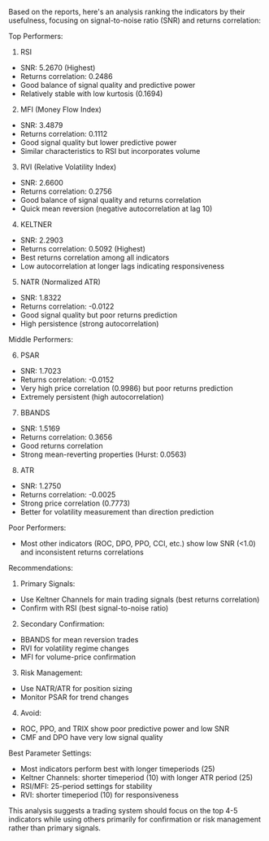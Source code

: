 Based on the reports, here's an analysis ranking the indicators by their usefulness, focusing on signal-to-noise ratio (SNR) and returns correlation:

Top Performers:

1. RSI
- SNR: 5.2670 (Highest)
- Returns correlation: 0.2486
- Good balance of signal quality and predictive power
- Relatively stable with low kurtosis (0.1694)

2. MFI (Money Flow Index)
- SNR: 3.4879
- Returns correlation: 0.1112
- Good signal quality but lower predictive power
- Similar characteristics to RSI but incorporates volume

3. RVI (Relative Volatility Index)
- SNR: 2.6600
- Returns correlation: 0.2756
- Good balance of signal quality and returns correlation
- Quick mean reversion (negative autocorrelation at lag 10)

4. KELTNER
- SNR: 2.2903
- Returns correlation: 0.5092 (Highest)
- Best returns correlation among all indicators
- Low autocorrelation at longer lags indicating responsiveness

5. NATR (Normalized ATR)
- SNR: 1.8322
- Returns correlation: -0.0122
- Good signal quality but poor returns prediction
- High persistence (strong autocorrelation)

Middle Performers:

6. PSAR
- SNR: 1.7023
- Returns correlation: -0.0152
- Very high price correlation (0.9986) but poor returns prediction
- Extremely persistent (high autocorrelation)

7. BBANDS
- SNR: 1.5169
- Returns correlation: 0.3656
- Good returns correlation
- Strong mean-reverting properties (Hurst: 0.0563)

8. ATR
- SNR: 1.2750
- Returns correlation: -0.0025
- Strong price correlation (0.7773)
- Better for volatility measurement than direction prediction

Poor Performers:
- Most other indicators (ROC, DPO, PPO, CCI, etc.) show low SNR (<1.0) and inconsistent returns correlations

Recommendations:

1. Primary Signals:
- Use Keltner Channels for main trading signals (best returns correlation)
- Confirm with RSI (best signal-to-noise ratio)

2. Secondary Confirmation:
- BBANDS for mean reversion trades
- RVI for volatility regime changes
- MFI for volume-price confirmation

3. Risk Management:
- Use NATR/ATR for position sizing
- Monitor PSAR for trend changes

4. Avoid:
- ROC, PPO, and TRIX show poor predictive power and low SNR
- CMF and DPO have very low signal quality

Best Parameter Settings:
- Most indicators perform best with longer timeperiods (25)
- Keltner Channels: shorter timeperiod (10) with longer ATR period (25)
- RSI/MFI: 25-period settings for stability
- RVI: shorter timeperiod (10) for responsiveness

This analysis suggests a trading system should focus on the top 4-5 indicators while using others primarily for confirmation or risk management rather than primary signals.
